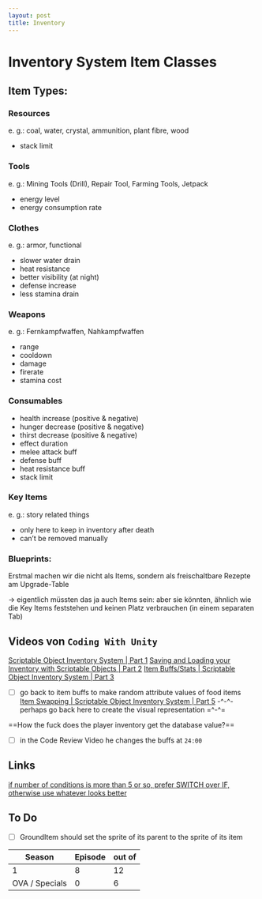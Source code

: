 ```yaml
---
layout: post
title: Inventory
---
```


# Inventory System Item Classes
## Item Types:
### Resources
e. g.: coal, water, crystal, ammunition, plant fibre, wood
- stack limit

### Tools
e. g.: Mining Tools (Drill), Repair Tool, Farming Tools, Jetpack
- energy level
- energy consumption rate

### Clothes
e. g.: armor, functional
- slower water drain
- heat resistance
- better visibility (at night)
- defense increase
- less stamina drain

### Weapons
e. g.: Fernkampfwaffen, Nahkampfwaffen
- range
- cooldown 
- damage
- firerate
- stamina cost

### Consumables
- health increase (positive & negative)
- hunger decrease (positive & negative)
- thirst decrease (positive & negative)
- effect duration
- melee attack buff
- defense buff
- heat resistance buff
- stack limit

### Key Items
e. g.: story related things
- only here to keep in inventory after death
- can’t be removed manually

### Blueprints:
Erstmal machen wir die nicht als Items, sondern als freischaltbare Rezepte am Upgrade-Table

-> eigentlich müssten das ja auch Items sein: aber sie könnten, ähnlich wie die Key Items feststehen und keinen Platz verbrauchen (in einem separaten Tab)

## Videos von `Coding With Unity`
[Scriptable Object Inventory System | Part 1](https://www.youtube.com/watch?v=_IqTeruf3-s&list=PLJWSdH2kAe_Ij7d7ZFR2NIW8QCJE74CyT&index=1)
[Saving and Loading your Inventory with Scriptable Objects | Part 2](https://www.youtube.com/watch?v=232EqU1k9yQ&list=PLJWSdH2kAe_Ij7d7ZFR2NIW8QCJE74CyT&index=2)
[Item Buffs/Stats | Scriptable Object Inventory System | Part 3](https://www.youtube.com/watch?v=LcizwQ7ogGA&list=PLJWSdH2kAe_Ij7d7ZFR2NIW8QCJE74CyT&index=3)
- [ ] go back to item buffs to make random attribute values of food items
[Item Swapping | Scriptable Object Inventory System | Part 5](https://www.youtube.com/watch?v=ZSdzzNiDvZk&list=PLJWSdH2kAe_Ij7d7ZFR2NIW8QCJE74CyT&index=5)
-^-^- perhaps go back here to create the visual representation =^-^=

==How the fuck does the player inventory get the database value?==

- [ ] in the Code Review Video he changes the buffs at `24:00`
## Links
[if number of conditions is more than 5 or so, prefer SWITCH over IF, otherwise use whatever looks better](https://stackoverflow.com/questions/395618/is-there-any-significant-difference-between-using-if-else-and-switch-case-in-c)

## To Do
- [ ] GroundItem should set the sprite of its parent to the sprite of its item



| Season         | Episode | out of |
| -------------- | ------- | ------ |
| 1              | 8       | 12     |
| OVA / Specials | 0       | 6      |


